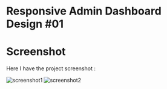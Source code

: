 # Responsive Admin Dashboard Design #01

# Screenshot
Here I have the project screenshot :

![screenshot1](https://github.com/Guilty03/Responsive-Admin-Dashboard-Design/assets/133220039/ee5c5b6d-8829-4169-978c-c18d5e398e04)
![screenshot2](https://github.com/Guilty03/Responsive-Admin-Dashboard-Design/assets/133220039/f4bbb4ab-089d-4f63-9f0f-41507c525692)


